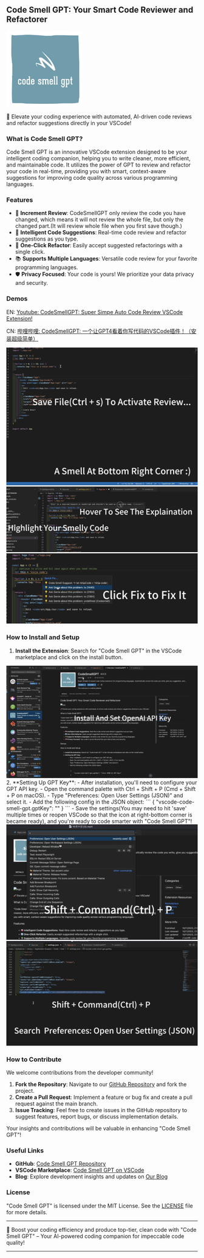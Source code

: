 ## Code Smell GPT: Your Smart Code Reviewer and Refactorer

<img src="https://github.com/clean99/vscode-code-smell-gpt/raw/HEAD/images/code-smell-gpt-logo.png" alt="logo" width="200" height="200" />

🚀 Elevate your coding experience with automated, AI-driven code reviews and refactor suggestions directly in your VSCode!

### What is Code Smell GPT?

Code Smell GPT is an innovative VSCode extension designed to be your intelligent coding companion, helping you to write cleaner, more efficient, and maintainable code. It utilizes the power of GPT to review and refactor your code in real-time, providing you with smart, context-aware suggestions for improving code quality across various programming languages.

### Features
- 🤖 **Increment Review**: CodeSmellGPT only review the code you have changed, which means it will not review the whole file, but only the changed part.(It will review whole file when you first save though.)
- 🧠 **Intelligent Code Suggestions**: Real-time code review and refactor suggestions as you type.
- 🔄 **One-Click Refactor**: Easily accept suggested refactorings with a single click.
- 📚 **Supports Multiple Languages**: Versatile code review for your favorite programming languages.
- 🛡️ **Privacy Focused**: Your code is yours! We prioritize your data privacy and security.

### Demos

EN: [Youtube: CodeSmellGPT: Super Simpe Auto Code Review VSCode Extension!](https://www.youtube.com/watch?v=f2LGQ20EPVI)

CN: [哔哩哔哩: CodeSmellGPT: 一个让GPT4看着你写代码的VSCode插件！（安装超级简单）](https://www.bilibili.com/video/BV1TH4y1R71R/)

<img src="https://github.com/clean99/vscode-code-smell-gpt/raw/HEAD/images/Usage1.png" alt="Usage1" />

<img src="https://github.com/clean99/vscode-code-smell-gpt/raw/HEAD/images/Usage2.png" alt="Usage2" />

<img src="https://github.com/clean99/vscode-code-smell-gpt/raw/HEAD/images/Usage3.png" alt="Usage3" />

### How to Install and Setup

1. **Install the Extension**: Search for "Code Smell GPT" in the VSCode marketplace and click on the install button.
<img src="https://github.com/clean99/vscode-code-smell-gpt/raw/HEAD/images/Install1.png" alt="install1" />
2. **Setting Up GPT Key**:
    - After installation, you'll need to configure your GPT API key.
    - Open the command palette with Ctrl + Shift + P (Cmd + Shift + P on macOS).
    - Type "Preferences: Open User Settings (JSON)" and select it.
    - Add the following config in the JSON object:
    ```
        {
            "vscode-code-smell-gpt.gptKey": "<Your OPEN AI API Key>"
        }
    ```
    - Save the settings(You may need to hit 'save' multiple times or reopen VSCode so that the icon at right-bottom corner is became ready), and you're ready to code smarter with "Code Smell GPT"!

<img src="https://github.com/clean99/vscode-code-smell-gpt/raw/HEAD/images/Install2.png" alt="install2" />

<img src="https://github.com/clean99/vscode-code-smell-gpt/raw/HEAD/images/Install3.png" alt="install3" />

### How to Contribute

We welcome contributions from the developer community!

1. **Fork the Repository**: Navigate to our [GitHub Repository](https://github.com/clean99/vscode-code-smell-gpt) and fork the project.
2. **Create a Pull Request**: Implement a feature or bug fix and create a pull request against the main branch.
3. **Issue Tracking**: Feel free to create issues in the GitHub repository to suggest features, report bugs, or discuss implementation details.

Your insights and contributions will be valuable in enhancing "Code Smell GPT"!

### Useful Links

- **GitHub**: [Code Smell GPT Repository](https://github.com/clean99/vscode-code-smell-gpt)
- **VSCode Marketplace**: [Code Smell GPT on VSCode](https://marketplace.visualstudio.com/items?itemName=clean99.code-smell-gpt)
- **Blog**: Explore development insights and updates on [Our Blog](https://clean99.github.io/)

### License

"Code Smell GPT" is licensed under the MIT License. See the [LICENSE](https://github.com/clean99/vscode-code-smell-gpt/blob/main/LICENSE) file for more details.

---

🚀 Boost your coding efficiency and produce top-tier, clean code with "Code Smell GPT" – Your AI-powered coding companion for impeccable code quality!

---
